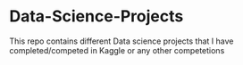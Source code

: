 # Data-Science-Projects
This repo contains different Data science projects that I have completed/competed in Kaggle or any other competetions
